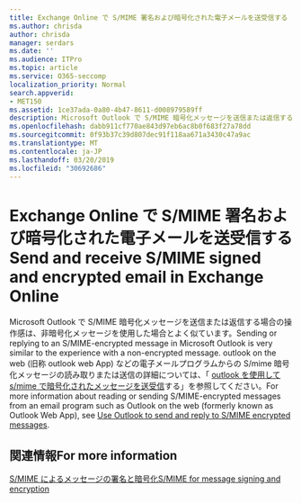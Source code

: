 ```yaml
---
title: Exchange Online で S/MIME 署名および暗号化された電子メールを送受信する
ms.author: chrisda
author: chrisda
manager: serdars
ms.date: ''
ms.audience: ITPro
ms.topic: article
ms.service: O365-seccomp
localization_priority: Normal
search.appverid:
- MET150
ms.assetid: 1ce37ada-0a80-4b47-8611-d008979589ff
description: Microsoft Outlook で S/MIME 暗号化メッセージを送信または返信する場合の操作感は、非暗号化メッセージを使用した場合とよく似ています。
ms.openlocfilehash: dabb911cf770ae843d97eb6ac8b0f683f27a78dd
ms.sourcegitcommit: 0f93b37c39d807dec91f118aa671a3430c47a9ac
ms.translationtype: MT
ms.contentlocale: ja-JP
ms.lasthandoff: 03/20/2019
ms.locfileid: "30692686"
---
```

# <a name="send-and-receive-smime-signed-and-encrypted-email-in-exchange-online"></a><span data-ttu-id="5c293-103">Exchange Online で S/MIME 署名および暗号化された電子メールを送受信する</span><span class="sxs-lookup"><span data-stu-id="5c293-103">Send and receive S/MIME signed and encrypted email in Exchange Online</span></span>

<span data-ttu-id="5c293-104">Microsoft Outlook で S/MIME 暗号化メッセージを送信または返信する場合の操作感は、非暗号化メッセージを使用した場合とよく似ています。</span><span class="sxs-lookup"><span data-stu-id="5c293-104">Sending or replying to an S/MIME-encrypted message in Microsoft Outlook is very similar to the experience with a non-encrypted message.</span></span> <span data-ttu-id="5c293-105">outlook on the web (旧称 outlook web App) などの電子メールプログラムからの S/mime 暗号化メッセージの読み取りまたは送信の詳細については、「 [outlook を使用して s/mime で暗号化されたメッセージを送受信](https://go.microsoft.com/fwlink/p/?LinkId=392520)する」を参照してください。</span><span class="sxs-lookup"><span data-stu-id="5c293-105">For more information about reading or sending S/MIME-encrypted messages from an email program such as Outlook on the web (formerly known as Outlook Web App), see [Use Outlook to send and reply to S/MIME encrypted messages](https://go.microsoft.com/fwlink/p/?LinkId=392520).</span></span>

## <a name="for-more-information"></a><span data-ttu-id="5c293-106">関連情報</span><span class="sxs-lookup"><span data-stu-id="5c293-106">For more information</span></span>

[<span data-ttu-id="5c293-107">S/MIME によるメッセージの署名と暗号化</span><span class="sxs-lookup"><span data-stu-id="5c293-107">S/MIME for message signing and encryption</span></span>](s-mime-for-message-signing-and-encryption.md)
